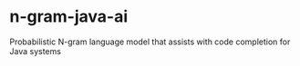 # n-gram-java-ai
Probabilistic N-gram language model that assists with code completion for Java systems
